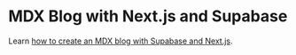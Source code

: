 # MDX Blog with Next.js and Supabase

Learn
[how to create an MDX blog with Supabase and Next.js](https://swkeever.com/supabase/blog).

